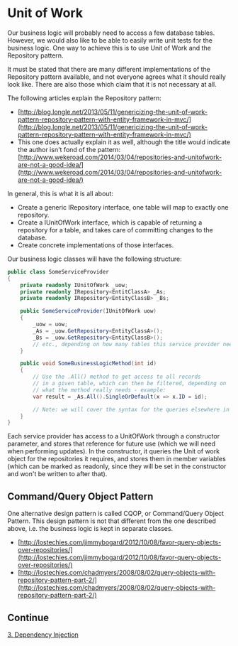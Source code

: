 # Unit of Work

Our business logic will probably need to access a few database tables. However, we would also like to be able to easily
write unit tests for the business logic. One way to achieve this is to use Unit of Work and the Repository pattern.

It must be stated that there are many different implementations of the Repository pattern available, and not everyone
agrees what it should really look like. There are also those which claim that it is not necessary at all.

The following articles explain the Repository pattern:

* [http://blog.longle.net/2013/05/11/genericizing-the-unit-of-work-pattern-repository-pattern-with-entity-framework-in-mvc/](http://blog.longle.net/2013/05/11/genericizing-the-unit-of-work-pattern-repository-pattern-with-entity-framework-in-mvc/)
* This one does actually explain it as well, although the title would indicate the author isn't fond of the pattern: [http://www.wekeroad.com/2014/03/04/repositories-and-unitofwork-are-not-a-good-idea/](http://www.wekeroad.com/2014/03/04/repositories-and-unitofwork-are-not-a-good-idea/)

In general, this is what it is all about:

* Create a generic IRepository interface, one table will map to exactly one repository.
* Create a IUnitOfWork interface, which is capable of returning a repository for a table, and takes care of committing changes to the database.
* Create concrete implementations of those interfaces.

Our business logic classes will have the following structure:

```c#
public class SomeServiceProvider
{
    private readonly IUnitOfWork _uow;
    private readonly IRepository<EntitClassA> _As;
    private readonly IRepository<EntityClassB> _Bs;

    public SomeServiceProvider(IUnitOfWork uow)
    {
        _uow = uow;
        _As = _uow.GetRepository<EntityClassA>();
        _Bs = _uow.GetRepository<EntityClassB>();
        // etc., depending on how many tables this service provider needs access to
    }

    public void SomeBusinessLogicMethod(int id)
    {
        // Use the .All() method to get access to all records
        // in a given table, which can then be filtered, depending on
        // what the method really needs - example:
        var result = _As.All().SingleOrDefault(x => x.ID = id);

        // Note: we will cover the syntax for the queries elsewhere in more detail
    }
}
```
Each service provider has access to a UnitOfWork through a constructor parameter, and stores that reference for future
use (which we will need when performing updates). In the constructor, it queries the Unit of work object for the
repositories it requires, and stores them in member variables (which can be marked as readonly, since they will be
set in the constructor and won't be written to after that).

## Command/Query Object Pattern

One alternative design pattern is called CQOP, or Command/Query Object Pattern. This design pattern is not that
different from the one described above, i.e. the business logic is kept in separate classes.

* [http://lostechies.com/jimmybogard/2012/10/08/favor-query-objects-over-repositories/](http://lostechies.com/jimmybogard/2012/10/08/favor-query-objects-over-repositories/)
* [http://lostechies.com/chadmyers/2008/08/02/query-objects-with-repository-pattern-part-2/](http://lostechies.com/chadmyers/2008/08/02/query-objects-with-repository-pattern-part-2/)

## Continue
[3. Dependency Injection](3.%20Dependency%20Injection.md)
